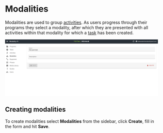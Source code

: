 # Modalities

Modalities are used to group [activities](./activities.md). As users progress
through their programs they select a modality, after which they are presented
with all activities within that modality for which a [task](./tasks.md) has
been created.

![Create modality](../static/img/create-modality.png)

## Creating modalities

To create modalities select **Modalities** from the sidebar, click **Create**, fill
in the form and hit **Save**.
